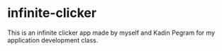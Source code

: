 # infinite-clicker
This is an infinite clicker app made by myself and Kadin Pegram for my application development class.
